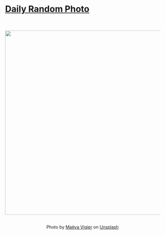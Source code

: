 # [Daily Random Photo](https://www.dailyrandomphoto.com/)

<div align="center">
  <br>
  <br>
  <a href="https://www.dailyrandomphoto.com/p/2023/2023-11-30/"><img src="https://images.unsplash.com/photo-1699354510794-1b2dd019b31d?crop=entropy&cs=tinysrgb&fit=max&fm=jpg&ixid=M3w3NzUwOHwwfDF8cmFuZG9tfHx8fHx8fHx8MTcwMTMwNDIzNHw&ixlib=rb-4.0.3&q=80&w=1080" width="600px"></a>
  <br>
  <br>
  <p class="has-text-grey">Photo by <a href="https://unsplash.com/@maeva_vgr?utm_source=Daily%20Random%20Photo&amp;utm_medium=referral" target="_blank" rel="noopener noreferrer">Maëva Vigier</a> on <a href="https://unsplash.com/photos/a-view-of-a-city-at-dusk-from-the-top-of-a-building-31aVuDxndag?utm_source=Daily%20Random%20Photo&amp;utm_medium=referral" target="_blank" rel="noopener noreferrer">Unsplash</a></p>
</div>
